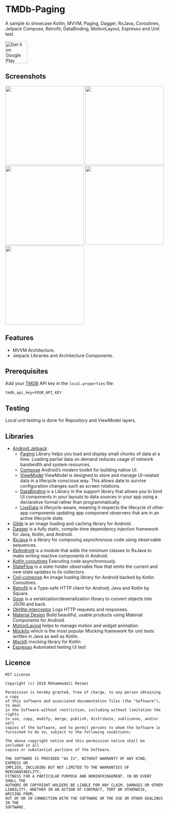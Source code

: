 # TMDb-Paging
A sample to showcase Kotlin, MVVM, Paging, Dagger, RxJava, Coroutines, Jetpack Compose, Retrofit, DataBinding, MotionLayout, Espresso and Unit test.

<a href="https://play.google.com/store/apps/details?id=com.sample.android.tmdb"><img alt="Get it on Google Play" src="https://play.google.com/intl/en_us/badges/images/generic/en-play-badge.png" height=70px /></a>

## Screenshots
<p float="left">
  <img src="https://github.com/alirezaeiii/TMDb-Paging/blob/master/screenshots/screenshot1.gif" width="250" />
  <img src="https://github.com/alirezaeiii/TMDb-Paging/blob/master/screenshots/screenshot2.gif" width="250" />
  <img src="https://github.com/alirezaeiii/TMDb-Paging/blob/master/screenshots/screenshot3.gif" width="250" />
  <img src="https://github.com/alirezaeiii/TMDb-Paging/blob/master/screenshots/screenshot4.gif" width="250" />
  <img src="https://github.com/alirezaeiii/TMDb-Paging/blob/master/screenshots/screenshot5.gif" width="250" />
</p>

## Features
* MVVM Architecture.
* Jetpack Libraries and Architecture Components.

## Prerequisites

Add your [TMDB](https://www.themoviedb.org/) API key in the `local.properties` file:
```
tmdb_api_key=YOUR_API_KEY
```

## Testing
Local unit testing is done for Repository and ViewModel layers.

## Libraries
* [Android Jetpack](https://developer.android.com/jetpack)
   * [Paging](https://developer.android.com/topic/libraries/architecture/paging) Library helps you load and display small chunks of data at a time. Loading partial data on demand reduces usage of network bandwidth and system resources.
   * [Compose](https://developer.android.com/jetpack/compose) Android’s modern toolkit for building native UI.
   * [ViewModel](https://developer.android.com/topic/libraries/architecture/viewmodel) ViewModel is designed to store and manage UI-related data in a lifecycle conscious way. This allows data to survive configuration changes such as screen rotations.
   * [DataBinding](https://developer.android.com/topic/libraries/data-binding/) is a Library in the support library that allows you to bind UI components in your layouts to data sources in your app using a declarative format rather than programmatically.
   * [LiveData](https://developer.android.com/topic/libraries/architecture/livedata) is lifecycle-aware, meaning it respects the lifecycle of other app components updating app component observers that are in an active lifecycle state.
* [Glide](https://github.com/bumptech/glide) is an image loading and caching library for Android.
* [Dagger](https://github.com/google/dagger) is a fully static, compile-time dependency injection framework for Java, Kotlin, and Android.
* [RxJava](https://github.com/ReactiveX/RxJava) is a library for composing asynchronous code using observable sequences.
* [RxAndroid](https://github.com/ReactiveX/RxAndroid) is a module that adds the minimum classes to RxJava to make writing reactive components in Android.
* [Kotlin coroutines](https://developer.android.com/kotlin/coroutines) Executing code asynchronously.
* [StateFlow](https://developer.android.com/kotlin/flow/stateflow-and-sharedflow) is a state-holder observable flow that emits the current and new state updates to its collectors.
* [Coil-compose](https://coil-kt.github.io/coil/compose/) An image loading library for Android backed by Kotlin Coroutines.
* [Retrofit](https://square.github.io/retrofit/) is a Type-safe HTTP client for Android, Java and Kotlin by Square.
* [Gson](https://github.com/google/gson) is a serialization/deserialization library to convert objects into JSON and back.
* [OkHttp interceptor](https://github.com/square/okhttp/tree/master/okhttp-logging-interceptor) Logs HTTP requests and responses.
* [Material Design](https://material.io/develop/android/) Build beautiful, usable products using Material Components for Android.
* [MotionLayout](https://developer.android.com/training/constraint-layout/motionlayout) helps to manage motion and widget animation.
* [Mockito](https://github.com/mockito/mockito) which is the most popular Mocking framework for unit tests written in Java as well as Kotlin.
* [MockK](https://mockk.io/ANDROID.html) mocking library for Kotlin
* [Espresso](https://developer.android.com/training/testing/espresso) Automated testing UI test

## Licence
    MIT License

    Copyright (c) 2018 Mohammadali Rezaei

    Permission is hereby granted, free of charge, to any person obtaining a copy
    of this software and associated documentation files (the "Software"), to deal
    in the Software without restriction, including without limitation the rights
    to use, copy, modify, merge, publish, distribute, sublicense, and/or sell
    copies of the Software, and to permit persons to whom the Software is
    furnished to do so, subject to the following conditions:

    The above copyright notice and this permission notice shall be included in all
    copies or substantial portions of the Software.

    THE SOFTWARE IS PROVIDED "AS IS", WITHOUT WARRANTY OF ANY KIND, EXPRESS OR
    IMPLIED, INCLUDING BUT NOT LIMITED TO THE WARRANTIES OF MERCHANTABILITY,
    FITNESS FOR A PARTICULAR PURPOSE AND NONINFRINGEMENT. IN NO EVENT SHALL THE
    AUTHORS OR COPYRIGHT HOLDERS BE LIABLE FOR ANY CLAIM, DAMAGES OR OTHER
    LIABILITY, WHETHER IN AN ACTION OF CONTRACT, TORT OR OTHERWISE, ARISING FROM,
    OUT OF OR IN CONNECTION WITH THE SOFTWARE OR THE USE OR OTHER DEALINGS IN THE
    SOFTWARE.

